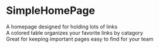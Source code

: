 # SimpleHomePage
A homepage designed for holding lots of links  
A colored table organizes your favorite links by catagory  
Great for keeping important pages easy to find for your team
